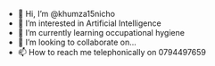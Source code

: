 - 👋 Hi, I’m @khumza15nicho
- 👀 I’m interested in Artificial Intelligence
- 🌱 I’m currently learning occupational hygiene
- 💞️ I’m looking to collaborate on...
- 📫 How to reach me telephonically on 0794497659

<!---
khumza15nicho/khumza15nicho is a ✨ special ✨ repository because its `README.md` (this file) appears on your GitHub profile.
You can click the Preview link to take a look at your changes.
--->

